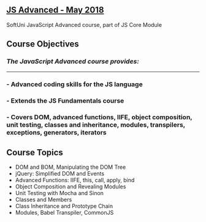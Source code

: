 ## [JS Advanced - May 2018](https://softuni.bg/trainings/1969/js-advanced-june-2018)
SoftUni JavaScript Advanced course, part of JS Core Module

## Course Objectives
### **_The JavaScript Advanced course provides:_**
------
### - Advanced coding skills for the JS language
### - Extends the JS Fundamentals course
### - Covers DOM, advanced functions, IIFE, object composition, unit testing, classes and inheritance, modules, transpilers, exceptions, generators, iterators


## Course Topics
 - DOM and BOM, Manipulating the DOM Tree
 - jQuery: Simplified DOM and Events
 - Advanced Functions: IIFE, this, call, apply, bind
 - Object Composition and Revealing Modules
 - Unit Testing with Mocha and Sinon
 - Classes and Members
 - Class Inheritance and Prototype Chain
 - Modules, Babel Transpiler, CommonJS
